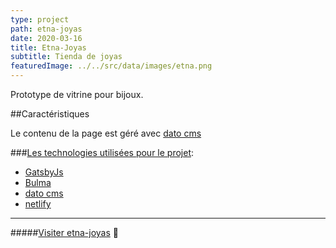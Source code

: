 ```yaml
---
type: project
path: etna-joyas
date: 2020-03-16
title: Etna-Joyas
subtitle: Tienda de joyas
featuredImage: ../../src/data/images/etna.png
---
```


Prototype de vitrine pour bijoux.

##Caractéristiques

Le contenu de la page est géré avec [dato cms](https://www.datocms.com/)

###<u>Les technologies utilisées pour le projet</u>:

- [GatsbyJs](https://www.gatsbyjs.com/)
- [Bulma](https://bulma.io/)
- [dato cms](https://www.datocms.com/)
- [netlify](https://www.netlify.com/)

---

#####[Visiter etna-joyas](https://etnajoyas.netlify.app/) 🔗
